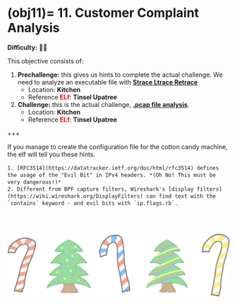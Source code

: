 (obj11)=
11\. Customer Complaint Analysis
=======================
**Difficulty:** 🎄🎄 <br>

This objective consists of:
1. **Prechallenge:** this gives us hints to complete the actual challenge. We need to analyze an executable file with [**Strace Ltrace Retrace**](prech11)
    * Location: **Kitchen**
    * Reference <span style="color:red">**ELf**</span>: **Tinsel Upatree**
2. **Challenge:** this is the actual challenge, [**.pcap file analysis**](ch10).
    * Location: **Kitchen**
    * Reference <span style="color:red">**ELf**</span>: **Tinsel Upatree**

+++
<br>

If you manage to create the configuration file for the cotton candy machine, the elf will tell you these hints.
```{hint}
1. [RFC3514](https://datatracker.ietf.org/doc/html/rfc3514) defines the usage of the "Evil Bit" in IPv4 headers. *(Oh No! This must be very dangerous!)*
2. Different from BPF capture filters, Wireshark's [display filters](https://wiki.wireshark.org/DisplayFilters) can find text with the `contains` keyword - and evil bits with `ip.flags.rb`.

```

<br>
<br>

![footer1](images/footer1_large.png)


